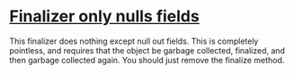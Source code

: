 # [Finalizer only nulls fields](https://spotbugs.readthedocs.io/en/latest/bugDescriptions.html#FI_FINALIZER_ONLY_NULLS_FIELDS)

 This finalizer does nothing except null out fields. This is completely pointless, and requires that
the object be garbage collected, finalized, and then garbage collected again. You should just remove the finalize
method.
